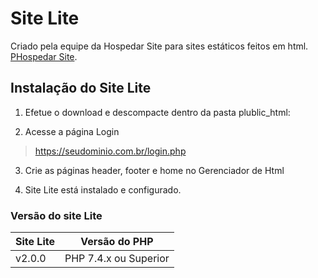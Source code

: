 # Site Lite

Criado pela equipe da Hospedar Site para sites estáticos feitos em html. [PHospedar Site](https://www.hospedarsite.net.br).

## Instalação do Site Lite

1. Efetue o download e descompacte dentro da pasta plublic_html:

2. Acesse a página Login
    
 >  https://seudominio.com.br/login.php
 
3. Crie as páginas header, footer e home no Gerenciador de Html

4. Site Lite está instalado e configurado.

### Versão do site Lite

|Site Lite|Versão do PHP|
|--------------|--------------|
|v2.0.0|PHP 7.4.x ou Superior|
